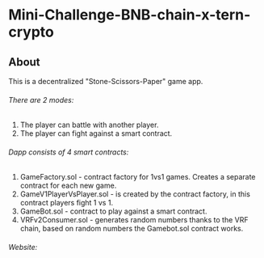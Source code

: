 # Mini-Challenge-BNB-chain-x-tern-crypto

## About
This is a decentralized "Stone-Scissors-Paper" game app. 
###### There are 2 modes:
1. The player can battle with another player.
2. The player can fight against a smart contract.

###### Dapp consists of 4 smart contracts:
1. GameFactory.sol - contract factory for 1vs1 games. Creates a separate contract for each new game.
2. GameV1PlayerVsPlayer.sol - is created by the contract factory, in this contract players fight 1 vs 1.
3. GameBot.sol - contract to play against a smart contract.
4. VRFv2Consumer.sol - generates random numbers thanks to the VRF chain, based on random numbers the Gamebot.sol contract works.

###### Website: 
